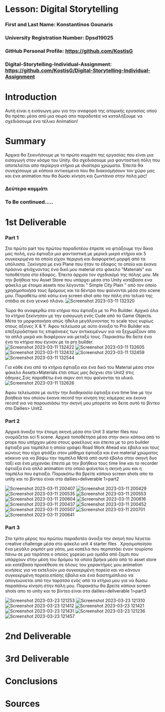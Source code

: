 # Lesson: Digital Storytelling

### First and Last Name: Konstantinos Gounaris  
### University Registration Number: Dpsd19025
### GitHub Personal Profile: https://github.com/KostisG
### Digital-Storytelling-Individual-Assignment: https://github.com/KostisG/Digital-Storytelling-Individual-Assignment

# Introduction
Αυτή είναι η εισάγωγη μου για την αναφορά της ατομικής εργασίας οπού θα πρέπει μέσα από μια σειρά απο παραδοτέα να καταλήξουμε να σχεδιάσουμε ένα 
τέλικο Animation!

# Summary
Άρχικα θα ξεκινήσουμε με το πρώτο κομμάτι της εργασίας που είναι μια εισαγωγή στον κόσμο του Unity. Θα σχεδιάσουμε μια φανταστική πόλη 
που αποτελείται απο περίεργα κτήρια με ιδιαίτερα χρώματα. Έπειτα θα συνεχίσουμε με κάποια αντικείμενα που θα διακοσμήσουν τον χώρο μας και ένα animation 
που θα δώσει κίνηση και ζωντάνια στην πολη μας!

### Δεύτερο κομμάτι 
### To Be continued.....

# 1st Deliverable
### Part 1
Στο πρώτο part του πρώτου παραδοτέου έπρεπε να φτιάξουμε την δίκια μας πολή, εγώ έφτιαξα μια φανταστική με μερικά μικρά κτήρια και 5 συγκεκριμένα τα οποία είχαν 
περιργή και διαφορετκή μορφή από τα υπόλοιπα. Ξεκίνησα με ενα Plane που ήταν το έδαφος το οποίο και έκανα πράσινο φτιάχνοντας ένα δικό μου material στο φάκελο
"Materials" και τοποθέτησα στο έδαφος. Έπειτα άρχισα τον σχεδιασμό της πόλης μου. Με την βοήθεια του Asset Store που υπάρχει μέσα στο Unity κατέβασα ενα φάκελο με έτοιμα assets που λέγονται " Simple City Plain " από τον οποίο χρησιμοποιήσα τους δρόμους και τα δέντρα που φαίνονται μέσα στο scene μου. Παραθέτω από κάτω ενα screen shot απο την πόλη στο τελικό της στάδιο σε ένα γενικό πλάνο.
![Screenshot 2023-03-11 132320](https://user-images.githubusercontent.com/100956128/224502109-3a86acb7-f88a-4b8e-b9e5-b82813938ed5.png)

Τώρα θα αναφερθώ στα κτήρια που έφτιαξα με το Pro Builder. Αρχικά όλα τα κτήρια ξεκίνησαν με την εισαγωγή ενός Cude από τα Game Objects. Μέτα τα μορφοποιήσα οπώς ήθελα μεγάλονοντας το scale τους κυρίως στους άξονες X & Y. Άφου τελείωσα με αύτο άνοιξα το Pro Builder και επεξεργάστηκα τις επιφάνειες των αντικειμένων για να ξεχωρίζουν απο τα απλά μικρά και διαφέρουν και μεταξύ τους. Παρακάτω θα δείτε ένα ένα τα κτήρια που έγιναν με το pro builder.
![Screenshot 2023-03-11 132422](https://user-images.githubusercontent.com/100956128/224502513-60b19ce0-e9d0-4323-8711-214b85858551.png)
![Screenshot 2023-03-11 132605](https://user-images.githubusercontent.com/100956128/224502520-21beeab9-8a1e-49e5-93a8-4c1616d93f29.png)
![Screenshot 2023-03-11 132432](https://user-images.githubusercontent.com/100956128/224502530-672a8285-157d-489c-80fa-5fe1282283c3.png)
![Screenshot 2023-03-11 132459](https://user-images.githubusercontent.com/100956128/224502541-1d80f12a-ef1f-4b83-b198-5a47e0870904.png)
![Screenshot 2023-03-11 132544](https://user-images.githubusercontent.com/100956128/224502577-9aedadd1-7ece-4cf1-9d46-70244ac5742b.png)

Για κάθε ένα από τα κτήρια έφτιαξα και ένα δικό του Material μέσα στον φάκελο Assets>Materials έτσι όπως μας δείχνει στο Unit2 στις όδηγιες.Σας παραθέτω ένα σκριν σοτ που φαίνονται τα υλικά.
![Screenshot 2023-03-11 132626](https://user-images.githubusercontent.com/100956128/224502744-39dde827-fd23-4db5-8d41-37bf7d900324.png)

Άφου τελείωσσα με αυτήν την διαδηκασία έφτιαξα ενα time line με την βοήθεια του οποίου έκανα record την κίνηση της κάμερας και έκανα record για να παρουσιάσω την σκηνή μου μπορείτε να δειτε αυτό το βίντεο στο Dailies> Unit2.

### Part 2
Αρχικά άνοιξα την έτοιμη σκηνή μέσα στο Unit 3 starter files που ονομάζεται sci fi scene. Αρχικά τοποθέτησα μέσα στην σκινι κάποια από το props που υπήρχαν μέσα στους φακέλους και έπειτα με το pro builder έφτιαξα μια ταμπέλα η οποία γράφει Road Work Ahead και έβαλα και τους κώνους που είχα φτιάξει στον μάθημα έφτιαξα και ένα material χρώματος κόκκινο για να βάψω την ταμπέλα 
Μετά από αυτό έβαλα στην σκηνή δυο ταξί και ένα μηχανάκι έπειτα με την βοήθεια τους time line και το recorder έφτιαξα ένα απλό animation στο οποίο φαίνεται η σκηνή μου και η ταμπέλα που έφτιαξα. Παρακάτω θα βρείτε κάποια screen shots απο το unity και το βίντεο είναι στα dailies>deliverable 1>part2

![Screenshot 2023-03-11 200407](https://user-images.githubusercontent.com/100956128/227173023-6be07719-868b-45c6-b61d-acbfa153df06.png)
![Screenshot 2023-03-11 200429](https://user-images.githubusercontent.com/100956128/227173056-1f49c6d1-4299-4684-949e-8960a0e7ba06.png)
![Screenshot 2023-03-11 200535](https://user-images.githubusercontent.com/100956128/227173123-4e6a19b8-132f-476c-b7ca-c4422a830bdf.png)
![Screenshot 2023-03-11 200553](https://user-images.githubusercontent.com/100956128/227173135-47c033df-9bed-446c-b785-4e3daec5ba05.png)
![Screenshot 2023-03-11 200604](https://user-images.githubusercontent.com/100956128/227173147-11d23c69-f064-47a5-8022-263bedc4366f.png)
![Screenshot 2023-03-11 200616](https://user-images.githubusercontent.com/100956128/227173157-19b10369-8bee-4524-a407-342f8dadde6e.png)
![Screenshot 2023-03-11 200437](https://user-images.githubusercontent.com/100956128/227173170-c24b9380-e7ed-477e-b852-1a4f3beee2ba.png)
![Screenshot 2023-03-11 200452](https://user-images.githubusercontent.com/100956128/227173180-7ca6aabd-abfa-4383-bfe8-ac532968c64d.png)
![Screenshot 2023-03-11 200507](https://user-images.githubusercontent.com/100956128/227173187-23adcd85-8a8e-4ef8-9772-1f9389bee02a.png)
![Screenshot 2023-03-11 200701](https://user-images.githubusercontent.com/100956128/227173194-c329ded9-485a-47c9-8d1b-efaa00ecab6f.png)
![Screenshot 2023-03-11 200641](https://user-images.githubusercontent.com/100956128/227173203-8f71aeb8-9800-4949-9404-fb8e16843a8f.png)


### Part 3
Στο τρίτο μέρος του πρώτου παραδοτέο άνοιξα την σκηνή που λέγεται creative challenge μέσα στο φάκελο unit 4 starter files . Χρησιμοποίησα ένα μεγάλο ρομπότ μια γάτα, μια κοπέλα που περπατάει έναν τουρίστα πάνω σε μια ταράτσα ο οποίος χορεύει μια ομάδα από ζομπι που υπάρχουν στην μέση του δρόμου τα οποία βρήκα μέσα από το asset store και κατέβασα προσέθεσα σε όλους του χαρακτήρες μου animation κινήσεις για να εκτελούν μια συγκεκριμένη πορεία και να κάνουν συγκεκριμένη πορεία.επίσης έβαλα και ένα διαστημόπλοιο να απογειώνεται από την ταράτσα ενός από τα κτήρια μου για να δώσω παραπάνω κίνηση στην πόλη μου. Παρακάτω θα βρείτε κάποια screen shots απο το unity και το βίντεο είναι στα dailies>deliverable 1>part3

![Screenshot 2023-03-23 121253](https://user-images.githubusercontent.com/100956128/227173514-e99a9d4f-b35e-45e4-8260-a087bf7cd1da.png)
![Screenshot 2023-03-23 121310](https://user-images.githubusercontent.com/100956128/227173529-981182cf-f24e-4eb4-a033-db72520d488f.png)
![Screenshot 2023-03-23 121412](https://user-images.githubusercontent.com/100956128/227173537-6fbcfe05-2633-4cf7-a355-cac31b25302d.png)
![Screenshot 2023-03-23 121421](https://user-images.githubusercontent.com/100956128/227173543-cd0cd3dc-9b88-46d9-9922-9d602b28f5eb.png)
![Screenshot 2023-03-23 121431](https://user-images.githubusercontent.com/100956128/227173550-20127279-2d84-48ca-a090-d1b5c256ea84.png)
![Screenshot 2023-03-23 121236](https://user-images.githubusercontent.com/100956128/227173563-464e3152-eea2-41b4-94de-54000ec36ff6.png)
![Screenshot 2023-03-23 121457](https://user-images.githubusercontent.com/100956128/227173569-23c2cd02-f47e-4ca4-a6f9-a18a2957e9b9.png)







# 2nd Deliverable


# 3rd Deliverable 


# Conclusions


# Sources
